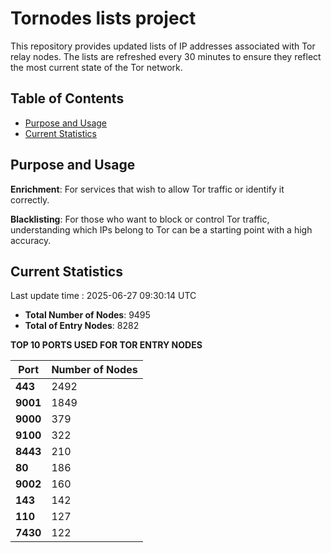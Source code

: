 # Tornodes lists project

This repository provides updated lists of IP addresses associated with Tor relay nodes. The lists are refreshed every 30 minutes to ensure they reflect the most current state of the Tor network.

## Table of Contents

- [Purpose and Usage](#purpose-and-usage)
- [Current Statistics](#current-statistics)


## Purpose and Usage

**Enrichment**: For services that wish to allow Tor traffic or identify it correctly.

**Blacklisting**: For those who want to block or control Tor traffic, understanding which IPs belong to Tor can be a starting point with a high accuracy.

## Current Statistics

Last update time : 2025-06-27 09:30:14 UTC

- **Total Number of Nodes**: 9495
- **Total of Entry Nodes**: 8282

**TOP 10 PORTS USED FOR TOR ENTRY NODES**

| **Port** | **Number of Nodes** |
|------|-----------------|
| **443**   | 2492  |
| **9001**   | 1849  |
| **9000**   | 379  |
| **9100**   | 322  |
| **8443**   | 210  |
| **80**   | 186  |
| **9002**   | 160  |
| **143**   | 142  |
| **110**   | 127  |
| **7430**   | 122  |

